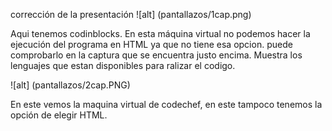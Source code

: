 corrección de la presentación
![alt] (pantallazos/1cap.png)

Aqui tenemos codinblocks. En esta máquina virtual no podemos hacer la ejecución del 
programa en HTML ya que no tiene esa opcion. puede comprobarlo en la captura que se
encuentra justo encima. Muestra los lenguajes que estan disponibles para ralizar
el codigo.

![alt] (pantallazos/2cap.PNG)

En este vemos la maquina virtual de codechef, en este tampoco tenemos la opción de 
elegir HTML.
